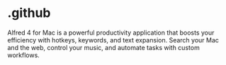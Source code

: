 # .github
Alfred 4 for Mac is a powerful productivity application that boosts your efficiency with hotkeys, keywords, and text expansion. Search your Mac and the web, control your music, and automate tasks with custom workflows.

